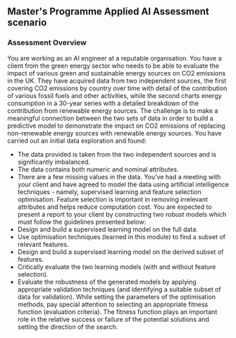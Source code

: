 ## Master's Programme Applied AI Assessment scenario

### Assessment Overview

You are working as an AI engineer at a reputable organisation. You have a client from
the green energy sector who needs to be able to evaluate the impact of various
green and sustainable energy sources on CO2 emissions in the UK. They have
acquired data from two independent sources, the first covering CO2 emissions by
country over time with detail of the contribution of various fossil fuels and other
activities, while the second charts energy consumption in a 30-year series with a
detailed breakdown of the contribution from renewable energy sources. The
challenge is to make a meaningful connection between the two sets of data in order
to build a predictive model to demonstrate the impact on CO2 emissions of replacing
non-renewable energy sources with renewable energy sources. You have carried out
an initial data exploration and found:

- The data provided is taken from the two independent sources and is
  significantly imbalanced.
- The data contains both numeric and nominal attributes.
- There are a few missing values in the data.
  You’ve had a meeting with your client and have agreed to model the data using
  artificial intelligence techniques - namely, supervised learning and feature selection
  optimisation. Feature selection is important in removing irrelevant attributes and
  helps reduce computation cost. You are expected to present a report to your client
  by constructing two robust models which must follow the guidelines presented
  below:
- Design and build a supervised learning model on the full data.
- Use optimisation techniques (learned in this module) to find a subset of
  relevant features.
- Design and build a supervised learning model on the derived subset of
  features.
- Critically evaluate the two learning models (with and without feature
  selection).
- Evaluate the robustness of the generated models by applying appropriate
  validation techniques (and identifying a suitable subset of data for
  validation).
  While setting the parameters of the optimisation methods, pay special attention to
  selecting an appropriate fitness function (evaluation criteria). The fitness function
  plays an important role in the relative success or failure of the potential solutions
  and setting the direction of the search.
